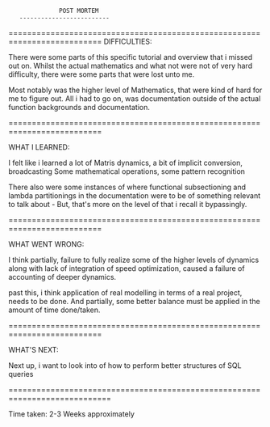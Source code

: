 
                  POST MORTEM
       -------------------------
==========================================================================
   DIFFICULTIES: 
   
   There were some parts of this specific tutorial and overview that i missed out on.
   Whilst the actual mathematics and what not were not of very hard difficulty,
   there were some parts that were lost unto me.
   
   Most notably was the higher level of Mathematics, that were kind of hard for me to figure out.
   All i had to go on, was documentation outside of the actual function backgrounds and documentation.
   
==========================================================================
  
   WHAT I LEARNED:
   
   I felt like i learned a lot of Matris dynamics, a bit of implicit conversion, broadcasting
   Some mathematical operations, some pattern recognition

   There also were some instances of where functional subsectioning and lambda partitionings 
   in the documentation were to be of something relevant to talk about - But, that's more on the level
   of that i recall it bypassingly.
   
==========================================================================

   WHAT WENT WRONG:
   
   I think partially, failure to fully realize some of the higher levels of dynamics along with lack of integration
   of speed optimization, caused a failure of accounting of deeper dynamics.
  
   past this, i think application of real modelling in terms of a real project, needs to be done.
   And partially, some better balance must be applied in the amount of time done/taken.

==========================================================================

   WHAT'S NEXT:
   
   Next up, i want to look into of how to perform better structures of SQL queries

============================================================================


   Time taken: 2-3 Weeks approximately


